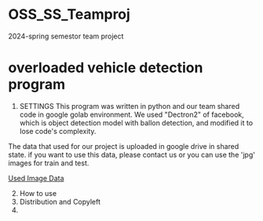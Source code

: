 # OSS_SS_Teamproj
2024-spring semestor team project

# overloaded vehicle detection program
1) SETTINGS
 This program was written in python and our team shared code in google golab environment.
We used "Dectron2" of facebook, which is object detection model with ballon detection, and modified it to lose code's complexity.

The data that used for our project is uploaded in google drive in shared state. 
if you want to use this data, please contact us or you can use the 'jpg' images for train and test.

[Used Image Data](https://drive.google.com/drive/folders/1sjEpVfYICoc9p9XbG2-4ivKQwat6e4cv?usp=drive_link)


2) How to use
3) Distribution and Copyleft
4) 
